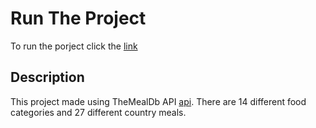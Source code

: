 # Run The Project

To run the porject click the [link](https://receipeapphkuray.surge.sh)

## Description

This project made using TheMealDb API [api](https://www.themealdb.com/api.php). There are 14 different food categories and 27 different country meals. 
